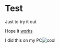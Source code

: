 # Test
Just to try it out

Hope it [works](https://guides.github.com/introduction/git-handbook/) 

I did this on my PC![cool](https://milujipraci.cz/)
